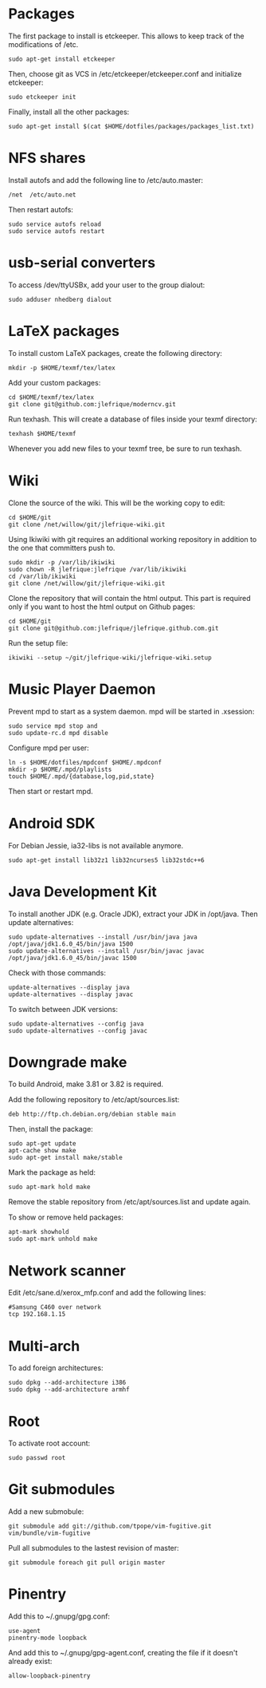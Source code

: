 Packages
========

The first package to install is etckeeper. This allows to keep track of the
modifications of /etc.

    sudo apt-get install etckeeper

Then, choose git as VCS in /etc/etckeeper/etckeeper.conf and initialize
etckeeper:

    sudo etckeeper init

Finally, install all the other packages:

    sudo apt-get install $(cat $HOME/dotfiles/packages/packages_list.txt)


NFS shares
==========

Install autofs and add the following line to /etc/auto.master:

    /net  /etc/auto.net

Then restart autofs:

    sudo service autofs reload
    sudo service autofs restart


usb-serial converters
=====================

To access /dev/ttyUSBx, add your user to the group dialout:

    sudo adduser nhedberg dialout


LaTeX packages
==============

To install custom LaTeX packages, create the following directory:

    mkdir -p $HOME/texmf/tex/latex

Add your custom packages:

    cd $HOME/texmf/tex/latex
    git clone git@github.com:jlefrique/moderncv.git

Run texhash. This will create a database of files inside your texmf directory:

    texhash $HOME/texmf

Whenever you add new files to your texmf tree, be sure to run texhash.


Wiki
====

Clone the source of the wiki. This will be the working copy to edit:

    cd $HOME/git
    git clone /net/willow/git/jlefrique-wiki.git

Using Ikiwiki with git requires an additional working repository in addition
to the one that committers push to.

    sudo mkdir -p /var/lib/ikiwiki
    sudo chown -R jlefrique:jlefrique /var/lib/ikiwiki
    cd /var/lib/ikiwiki
    git clone /net/willow/git/jlefrique-wiki.git

Clone the repository that will contain the html output. This part is required
only if you want to host the html output on Github pages:

    cd $HOME/git
    git clone git@github.com:jlefrique/jlefrique.github.com.git

Run the setup file:

    ikiwiki --setup ~/git/jlefrique-wiki/jlefrique-wiki.setup


Music Player Daemon
===================

Prevent mpd to start as a system daemon. mpd will be started in .xsession:

    sudo service mpd stop and
    sudo update-rc.d mpd disable

Configure mpd per user:

    ln -s $HOME/dotfiles/mpdconf $HOME/.mpdconf
    mkdir -p $HOME/.mpd/playlists
    touch $HOME/.mpd/{database,log,pid,state}

Then start or restart mpd.


Android SDK
===========

For Debian Jessie, ia32-libs is not available anymore.

    sudo apt-get install lib32z1 lib32ncurses5 lib32stdc++6


Java Development Kit
====================

To install another JDK (e.g. Oracle JDK), extract your JDK in /opt/java. Then
update alternatives:

    sudo update-alternatives --install /usr/bin/java java /opt/java/jdk1.6.0_45/bin/java 1500
    sudo update-alternatives --install /usr/bin/javac javac /opt/java/jdk1.6.0_45/bin/javac 1500

Check with those commands:

    update-alternatives --display java
    update-alternatives --display javac

To switch between JDK versions:

    sudo update-alternatives --config java
    sudo update-alternatives --config javac


Downgrade make
==============

To build Android, make 3.81 or 3.82 is required.

Add the following repository to /etc/apt/sources.list:

    deb http://ftp.ch.debian.org/debian stable main

Then, install the package:

    sudo apt-get update
    apt-cache show make
    sudo apt-get install make/stable


Mark the package as held:

    sudo apt-mark hold make

Remove the stable repository from /etc/apt/sources.list and update again.

To show or remove held packages:

    apt-mark showhold
    sudo apt-mark unhold make


Network scanner
===============

Edit /etc/sane.d/xerox_mfp.conf and add the following lines:

    #Samsung C460 over network
    tcp 192.168.1.15


Multi-arch
==========

To add foreign architectures:

    sudo dpkg --add-architecture i386
    sudo dpkg --add-architecture armhf


Root
====

To activate root account:

    sudo passwd root


Git submodules
==============

Add a new submobule:

    git submodule add git://github.com/tpope/vim-fugitive.git vim/bundle/vim-fugitive

Pull all submodules to the lastest revision of master:

    git submodule foreach git pull origin master


Pinentry
========

Add this to ~/.gnupg/gpg.conf:

    use-agent
    pinentry-mode loopback

And add this to ~/.gnupg/gpg-agent.conf, creating the file if it doesn't already
exist:

    allow-loopback-pinentry
